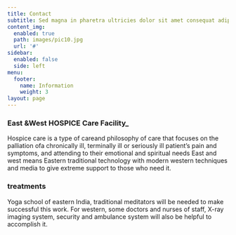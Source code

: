 ```yaml
---
title: Contact
subtitle: Sed magna in pharetra ultricies dolor sit amet consequat adipiscing lorem.
content_img:
  enabled: true
  path: images/pic10.jpg
  url: '#'
sidebar:
  enabled: false
  side: left
menu:
  footer:
    name: Information
    weight: 3
layout: page
---
```

### East &West HOSPICE Care Facility_

Hospice care is a type of careand philosophy of care that focuses on the palliation ofa chronically ill, terminally ill or seriously ill patient’s pain and symptoms, and attending to their emotional and spiritual needs East and west means Eastern traditional technology with modern western techniques and media to give extreme support to those who need it.

### treatments

Yoga school of eastern India, traditional meditators will be needed to make successful this work. For western, some doctors and nurses of staff, X-ray imaging system, security and ambulance system will also be helpful to accomplish it.
